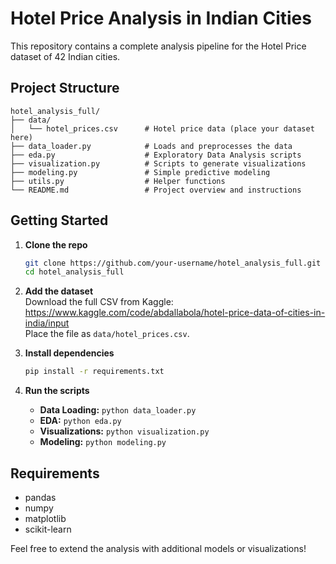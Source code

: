 # Hotel Price Analysis in Indian Cities

This repository contains a complete analysis pipeline for the Hotel Price dataset of 42 Indian cities.

## Project Structure

```
hotel_analysis_full/
├── data/
│   └── hotel_prices.csv      # Hotel price data (place your dataset here)
├── data_loader.py            # Loads and preprocesses the data
├── eda.py                    # Exploratory Data Analysis scripts
├── visualization.py          # Scripts to generate visualizations
├── modeling.py               # Simple predictive modeling
├── utils.py                  # Helper functions
└── README.md                 # Project overview and instructions
```

## Getting Started

1. **Clone the repo**  
   ```bash
   git clone https://github.com/your-username/hotel_analysis_full.git
   cd hotel_analysis_full
   ```

2. **Add the dataset**  
   Download the full CSV from Kaggle:
   https://www.kaggle.com/code/abdallabola/hotel-price-data-of-cities-in-india/input  
   Place the file as `data/hotel_prices.csv`.

3. **Install dependencies**  
   ```bash
   pip install -r requirements.txt
   ```

4. **Run the scripts**  
   - **Data Loading:** `python data_loader.py`  
   - **EDA:** `python eda.py`  
   - **Visualizations:** `python visualization.py`  
   - **Modeling:** `python modeling.py`  

## Requirements

- pandas
- numpy
- matplotlib
- scikit-learn

Feel free to extend the analysis with additional models or visualizations!
